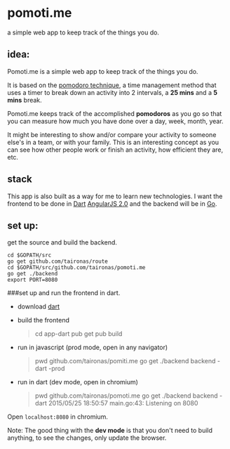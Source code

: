 # pomoti.me
a simple web app to keep track of the things you do.

## idea:

Pomoti.me is a simple web app to keep track of the things you do.

It is based on the [pomodoro technique](), a time management method that uses a timer to break down an activity into 2 intervals, a **25 mins** and a **5 mins** break.

Pomoti.me keeps track of the accomplished **pomodoros** as you go so that you can measure how much you have done over a day, week, month, year.

It might be interesting to show and/or compare your activity to someone else's in a team, or with your family. This is an interesting concept as you can see how other people work or finish an activity, how efficient they are, etc.

## stack

This app is also built as a way for me to learn new technologies. I want the frontend to be done in [Dart](http://dartlang.org) [AngularJS 2.0](https://angular.io/) and the backend will be in [Go](http://golang.org).

## set up:

get the source and build the backend.

    cd $GOPATH/src
    go get github.com/taironas/route
    cd $GOPATH/src/github.com/taironas/pomoti.me
    go get ./backend
    export PORT=8080

###set up and run the frontend in dart.

* download [dart](https://www.dartlang.org/downloads/)

* build the frontend


    >cd app-dart
    >pub get
    >pub build

* run in javascript (prod mode, open in any navigator)


    >pwd
    github.com/taironas/pomiti.me
    >go get ./backend
    >backend -dart -prod

* run in dart (dev mode, open in chromium)


    >pwd
    github.com/taironas/pomoti.me
    >go get ./backend
    >backend -dart
    2015/05/25 18:50:57 main.go:43: Listening on 8080

Open `localhost:8080` in chromium.

Note: The good thing with the **dev mode** is that you don't need to build anything, to see the changes, only update the browser.
